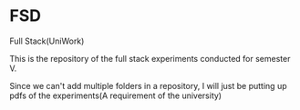 # FSD
Full Stack(UniWork)

This is the repository of the full stack experiments conducted for semester V.

Since we can't add multiple folders in a repository, I will just be putting up pdfs of the experiments(A requirement of the university)
